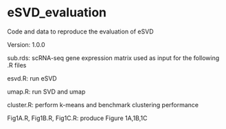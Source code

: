# eSVD_evaluation

Code and data to reproduce the evaluation of eSVD

Version: 1.0.0

sub.rds:    scRNA-seq gene expression matrix used as input for the following .R files

esvd.R:     run eSVD

umap.R:     run SVD and umap

cluster.R:  perform k-means and benchmark clustering performance

Fig1A.R, Fig1B.R, Fig1C.R:    produce Figure 1A,1B,1C
